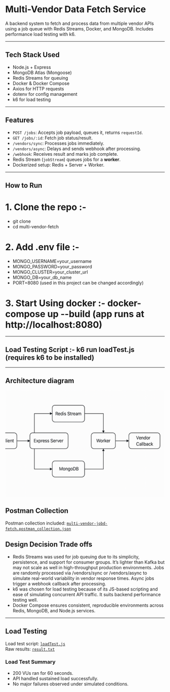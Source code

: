 # Multi-Vendor Data Fetch Service

A backend system to fetch and process data from multiple vendor APIs using a job queue with Redis Streams, Docker, and MongoDB. Includes performance load testing with k6.

---
## Tech Stack Used
- Node.js + Express
- MongoDB Atlas (Mongoose)
- Redis Streams for queuing
- Docker & Docker Compose
- Axios for HTTP requests
- dotenv for config management
- k6 for load testing

---

## Features

- `POST /jobs`: Accepts job payload, queues it, returns `requestId`.
- `GET /jobs/:id`: Fetch job status/result.
- `/vendors/sync`: Processes jobs immediately.
- `/vendors/async`: Delays and sends webhook after processing.
- `/webhook`: Receives result and marks job complete.
- Redis Stream (`jobStream`) queues jobs for a **worker**.
- Dockerized setup: Redis + Server + Worker.

---
## How to Run

# 1. Clone the repo :-  
- git clone <repo-url> 
- cd multi-vendor-fetch

# 2. Add .env file :-   
- MONGO_USERNAME=your_username
- MONGO_PASSWORD=your_password
- MONGO_CLUSTER=your_cluster_url
- MONGO_DB=your_db_name
- PORT=8080 (used in this project can be changed accordingly)

# 3. Start Using docker :- docker-compose up --build (app runs at http://localhost:8080)

---
## Load Testing Script :- k6 run loadTest.js (requires k6 to be installed)
---
## Architecture diagram
![Architecture Diagram](./architecture-diagram.png)

## Postman Collection
Postman collection included: [`multi-vendor-jobd-fetch.postman_collection.json`](./multi-vendor-jobd-fetch.postman_collection.json)

## Design Decision Trade offs
- Redis Streams was used for job queuing due to its simplicity, persistence, and support for consumer groups. It’s lighter than Kafka but may not scale as well in high-throughput production environments.
 Jobs are randomly processed via /vendors/sync or /vendors/async to simulate real-world variability in vendor response times. Async jobs trigger a webhook callback after processing.
- k6 was chosen for load testing because of its JS-based scripting and ease of simulating concurrent API traffic. It suits backend performance testing well.
- Docker Compose ensures consistent, reproducible environments across Redis, MongoDB, and Node.js services.
---
##  Load Testing

Load test script: [`loadTest.js`](./loadTest.js)  
Raw results: [`result.txt`](./result.txt)

### Load Test Summary
- 200 VUs ran for 60 seconds.
- API handled sustained load successfully.
- No major failures observed under simulated conditions.
